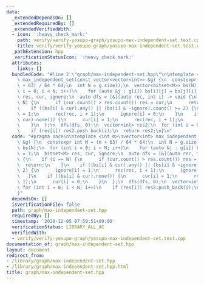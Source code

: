 ```yaml
---
data:
  _extendedDependsOn: []
  _extendedRequiredBy: []
  _extendedVerifiedWith:
  - icon: ':heavy_check_mark:'
    path: verify/verify-yosupo-graph/yosupo-max-independent-set.test.cpp
    title: verify/verify-yosupo-graph/yosupo-max-independent-set.test.cpp
  _pathExtension: hpp
  _verificationStatusIcon: ':heavy_check_mark:'
  attributes:
    links: []
  bundledCode: "#line 2 \"graph/max-independent-set.hpp\"\n\ntemplate <int m>\nvector<int>\
    \ max_independent_set(const vector<vector<int>> &g) {\n  constexpr int M = (m\
    \ + 63) / 64 * 64;\n  int N = g.size();\n  vector<bitset<M>> bs(N);\n  for (int\
    \ i = 0; i < N; i++)\n    for (auto &j : g[i]) bs[i][j] = bs[j][i] = 1;\n  bitset<M>\
    \ res, cur, ignore;\n  auto dfs = [&](auto rec, int i) -> void {\n    if (i ==\
    \ N) {\n      if (cur.count() > res.count()) res = cur;\n      return;\n    }\n\
    \    if ((bs[i] & cur).any() || (bs[i] & ~ignore).count() >= 2) {\n      ignore[i]\
    \ = 1;\n      rec(rec, i + 1);\n      ignore[i] = 0;\n    }\n    if ((bs[i] &\
    \ cur).none()) {\n      cur[i] = 1;\n      rec(rec, i + 1);\n      cur[i] = 0;\n\
    \    }\n  };\n  dfs(dfs, 0);\n  vector<int> res2;\n  for (int i = 0; i < N; i++)\n\
    \    if (res[i]) res2.push_back(i);\n  return res2;\n}\n"
  code: "#pragma once\n\ntemplate <int m>\nvector<int> max_independent_set(const vector<vector<int>>\
    \ &g) {\n  constexpr int M = (m + 63) / 64 * 64;\n  int N = g.size();\n  vector<bitset<M>>\
    \ bs(N);\n  for (int i = 0; i < N; i++)\n    for (auto &j : g[i]) bs[i][j] = bs[j][i]\
    \ = 1;\n  bitset<M> res, cur, ignore;\n  auto dfs = [&](auto rec, int i) -> void\
    \ {\n    if (i == N) {\n      if (cur.count() > res.count()) res = cur;\n    \
    \  return;\n    }\n    if ((bs[i] & cur).any() || (bs[i] & ~ignore).count() >=\
    \ 2) {\n      ignore[i] = 1;\n      rec(rec, i + 1);\n      ignore[i] = 0;\n \
    \   }\n    if ((bs[i] & cur).none()) {\n      cur[i] = 1;\n      rec(rec, i +\
    \ 1);\n      cur[i] = 0;\n    }\n  };\n  dfs(dfs, 0);\n  vector<int> res2;\n \
    \ for (int i = 0; i < N; i++)\n    if (res[i]) res2.push_back(i);\n  return res2;\n\
    }"
  dependsOn: []
  isVerificationFile: false
  path: graph/max-independent-set.hpp
  requiredBy: []
  timestamp: '2020-12-05 07:59:51+09:00'
  verificationStatus: LIBRARY_ALL_AC
  verifiedWith:
  - verify/verify-yosupo-graph/yosupo-max-independent-set.test.cpp
documentation_of: graph/max-independent-set.hpp
layout: document
redirect_from:
- /library/graph/max-independent-set.hpp
- /library/graph/max-independent-set.hpp.html
title: graph/max-independent-set.hpp
---
```


